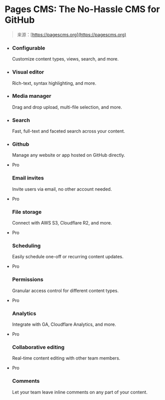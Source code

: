 <!--yml
category: 未分类
date: 2024-05-27 15:05:19
-->

# Pages CMS: The No-Hassle CMS for GitHub

> 来源：[https://pagescms.org](https://pagescms.org)

*   ### Configurable

    Customize content types, views, search, and more.

*   ### Visual editor

    Rich-text, syntax highlighting, and more.

*   ### Media manager

    Drag and drop upload, multi-file selection, and more.

*   ### Search

    Fast, full-text and faceted search across your content.

*   ### Github

    Manage any website or app hosted on GitHub directly.

*   Pro

    ### Email invites

    Invite users via email, no other account needed.

*   Pro

    ### File storage

    Connect with AWS S3, Cloudflare R2, and more.

*   Pro

    ### Scheduling

    Easily schedule one-off or recurring content updates.

*   Pro

    ### Permissions

    Granular access control for different content types.

*   Pro

    ### Analytics

    Integrate with GA, Cloudflare Analytics, and more.

*   Pro

    ### Collaborative editing

    Real-time content editing with other team members.

*   Pro

    ### Comments

    Let your team leave inline comments on any part of your content.